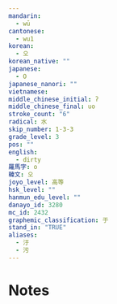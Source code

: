 ```yaml
---
mandarin:
  - wū
cantonese:
  - wu1
korean:
  - 오
korean_native: ""
japanese:
  - O
japanese_nanori: ""
vietnamese:
middle_chinese_initial: ʔ
middle_chinese_final: uo
stroke_count: "6"
radical: 水
skip_number: 1-3-3
grade_level: 3
pos: ""
english:
  - dirty
羅馬字: o
韓文: 오
joyo_level: 高等
hsk_level: ""
hanmun_edu_level: ""
danayo_id: 3280
mc_id: 2432
graphemic_classification: 于
stand_in: "TRUE"
aliases:
  - 汙
  - 污
---
```


# Notes
